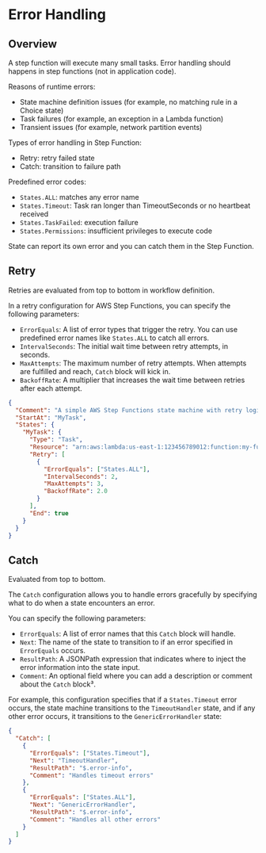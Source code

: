 # Error Handling

## Overview

A step function will execute many small tasks. Error handling should happens in step functions (not in application code).

Reasons of runtime errors:
- State machine definition issues (for example, no matching rule in a Choice state)
- Task failures (for example, an exception in a Lambda function)
- Transient issues (for example, network partition events)

Types of error handling in Step Function:
- Retry: retry failed state
- Catch: transition to failure path

Predefined error codes:
- `States.ALL`: matches any error name
- `States.Timeout`: Task ran longer than TimeoutSeconds or no heartbeat received
- `States.TaskFailed`: execution failure
- `States.Permissions`: insufficient privileges to execute code

State can report its own error and you can catch them in the Step Function.


## Retry

Retries are evaluated from top to bottom in workflow definition.

In a retry configuration for AWS Step Functions, you can specify the following parameters:
- `ErrorEquals`: A list of error types that trigger the retry. You can use predefined error names like `States.ALL` to catch all errors.
- `IntervalSeconds`: The initial wait time between retry attempts, in seconds.
- `MaxAttempts`: The maximum number of retry attempts. When attempts are fulfilled and reach, `Catch` block will kick in.
- `BackoffRate`: A multiplier that increases the wait time between retries after each attempt.

```json
{
  "Comment": "A simple AWS Step Functions state machine with retry logic",
  "StartAt": "MyTask",
  "States": {
    "MyTask": {
      "Type": "Task",
      "Resource": "arn:aws:lambda:us-east-1:123456789012:function:my-function",
      "Retry": [
        {
          "ErrorEquals": ["States.ALL"],
          "IntervalSeconds": 2,
          "MaxAttempts": 3,
          "BackoffRate": 2.0
        }
      ],
      "End": true
    }
  }
}
```


## Catch

Evaluated from top to bottom.

The `Catch` configuration allows you to handle errors gracefully by specifying what to do when a state encounters an error.

You can specify the following parameters:

- `ErrorEquals`: A list of error names that this `Catch` block will handle.
- `Next`: The name of the state to transition to if an error specified in `ErrorEquals` occurs.
- `ResultPath`: A JSONPath expression that indicates where to inject the error information into the state input.
- `Comment`: An optional field where you can add a description or comment about the `Catch` block³.

For example, this configuration specifies that if a `States.Timeout` error occurs, the state machine transitions to the `TimeoutHandler` state, and if any other error occurs, it transitions to the `GenericErrorHandler` state:
```json
{
  "Catch": [
    {
      "ErrorEquals": ["States.Timeout"],
      "Next": "TimeoutHandler",
      "ResultPath": "$.error-info",
      "Comment": "Handles timeout errors"
    },
    {
      "ErrorEquals": ["States.ALL"],
      "Next": "GenericErrorHandler",
      "ResultPath": "$.error-info",
      "Comment": "Handles all other errors"
    }
  ]
}
```
